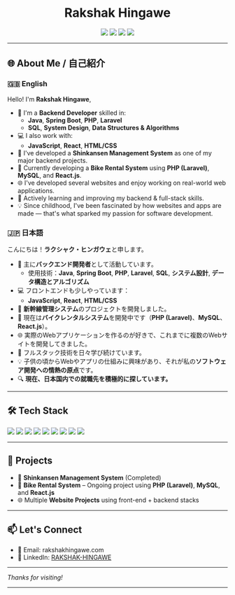 <h1 align="center">Rakshak Hingawe</h1>
<p align="center">
  <img src="https://img.shields.io/badge/Backend%20Developer-Java%20%7C%20SpringBoot%20%7C%20PHP%20%7C%20Laravel-blueviolet?style=flat-square&logo=java&logoColor=white" />
  <img src="https://img.shields.io/badge/Data%20Structures%20&%20Algorithms-Expert-yellow?style=flat-square&logo=leetcode" />
  <img src="https://img.shields.io/badge/System%20Design-Enthusiast-brightgreen?style=flat-square" />
  <img src="https://img.shields.io/badge/Open%20to%20Work-Japan%20Only-red?style=flat-square&logo=japan" />
</p>

---

## 🌐 About Me / 自己紹介

### 🇬🇧 English

Hello! I'm **Rakshak Hingawe**, 

- 🚀 I'm a **Backend Developer** skilled in:
  - **Java**, **Spring Boot**, **PHP**, **Laravel**
  - **SQL**, **System Design**, **Data Structures & Algorithms**
- 💻 I also work with:
  - **JavaScript**, **React**, **HTML/CSS**
- 🔧 I've developed a **Shinkansen Management System** as one of my major backend projects.
- 🛵 Currently developing a **Bike Rental System** using **PHP (Laravel)**, **MySQL**, and **React.js**.
- 🌐 I've developed several websites and enjoy working on real-world web applications.
- 🌱 Actively learning and improving my backend & full-stack skills.
- 💡 Since childhood, I've been fascinated by how websites and apps are made — that's what sparked my passion for software development.

### 🇯🇵 日本語

こんにちは！**ラクシャク・ヒンガウェ**と申します。

- 🚀 主に**バックエンド開発者**として活動しています。
  - 使用技術：**Java**, **Spring Boot**, **PHP**, **Laravel**, **SQL**, **システム設計**, **データ構造とアルゴリズム**
- 💻 フロントエンドも少しやっています：
  - **JavaScript**, **React**, **HTML/CSS**
- 🚄 **新幹線管理システム**のプロジェクトを開発しました。
- 🛵 現在は**バイクレンタルシステム**を開発中です（**PHP (Laravel)**、**MySQL**、**React.js**）。
- 🌐 実際のWebアプリケーションを作るのが好きで、これまでに複数のWebサイトを開発してきました。
- 🌱 フルスタック技術を日々学び続けています。
- 💡 子供の頃からWebやアプリの仕組みに興味があり、それが私の**ソフトウェア開発への情熱の原点**です。
- 🔍 **現在、日本国内での就職先を積極的に探しています。**

---

## 🛠 Tech Stack

<p align="left">
  <img src="https://img.shields.io/badge/Java-007396?style=flat&logo=java&logoColor=white" />
  <img src="https://img.shields.io/badge/Spring%20Boot-6DB33F?style=flat&logo=spring-boot&logoColor=white" />
  <img src="https://img.shields.io/badge/PHP-777BB4?style=flat&logo=php&logoColor=white" />
  <img src="https://img.shields.io/badge/Laravel-FF2D20?style=flat&logo=laravel&logoColor=white" />
  <img src="https://img.shields.io/badge/SQL-4479A1?style=flat&logo=postgresql&logoColor=white" />
  <img src="https://img.shields.io/badge/JavaScript-F7DF1E?style=flat&logo=javascript&logoColor=black" />
  <img src="https://img.shields.io/badge/React-20232A?style=flat&logo=react&logoColor=61DAFB" />
  <img src="https://img.shields.io/badge/HTML-E34F26?style=flat&logo=html5&logoColor=white" />
  <img src="https://img.shields.io/badge/CSS-1572B6?style=flat&logo=css3&logoColor=white" />
</p>

---

## 🚧 Projects

- 🔧 **Shinkansen Management System** (Completed)
- 🛵 **Bike Rental System** – Ongoing project using **PHP (Laravel)**, **MySQL**, and **React.js**
- 🌐 Multiple **Website Projects** using front-end + backend stacks

---

## 📫 Let's Connect

- 📩 Email: rakshakhingawe.com  
- 💼 LinkedIn: [RAKSHAK-HINGAWE](https://linkedin.com/in/rakshak-hingawe)

---

_Thanks for visiting!_

---
